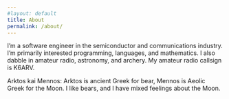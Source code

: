 ```yaml
---
#layout: default
title: About
permalink: /about/
---
```


I’m a software engineer in the semiconductor and communications industry. I’m primarily interested programming, languages, and mathematics. I also dabble in amateur radio, astronomy, and archery. My amateur radio callsign is K6ARV.

Arktos kai Mennos: Arktos is ancient Greek for bear, Mennos is Aeolic Greek for the Moon. I like bears, and I have mixed feelings about the Moon. 
